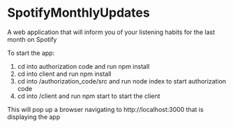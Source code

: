 # SpotifyMonthlyUpdates
A web application that will inform you of your listening habits for the last month on Spotify

To start the app:

1. cd into authorization code and run npm install
2. cd into client and run npm install
3. cd into /authorization_code/src and run node index to start authorization code
4. cd into /client and run npm start to start the client

This will pop up a browser navigating to http://localhost:3000 that is displaying the app
